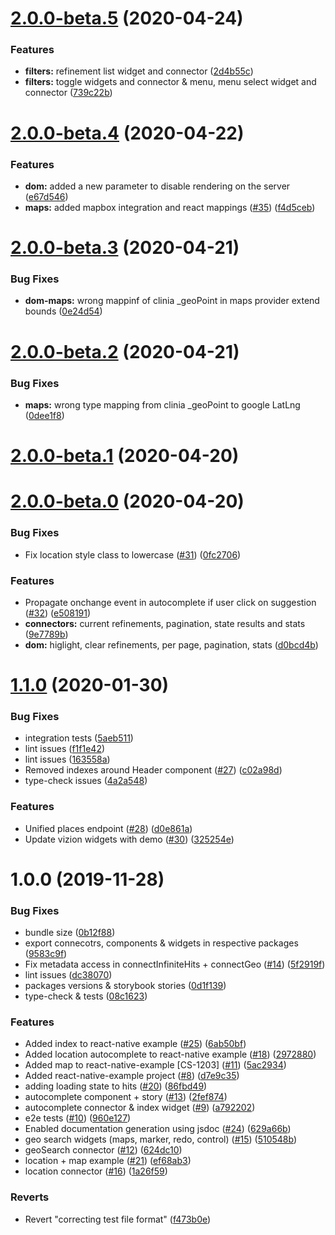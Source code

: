 # [2.0.0-beta.5](https://github.com/clinia/react-vision/compare/v2.0.0-beta.4...v2.0.0-beta.5) (2020-04-24)


### Features

* **filters:** refinement list widget and connector ([2d4b55c](https://github.com/clinia/react-vision/commit/2d4b55cd8e1cb528537d91efa93f1e7097957e67))
* **filters:** toggle widgets and connector & menu, menu select widget and connector ([739c22b](https://github.com/clinia/react-vision/commit/739c22b9064337256989d5334a77c630e6e3baeb))



# [2.0.0-beta.4](https://github.com/clinia/react-vision/compare/v2.0.0-beta.3...v2.0.0-beta.4) (2020-04-22)


### Features

* **dom:** added a new parameter to disable rendering on the server ([e67d546](https://github.com/clinia/react-vision/commit/e67d546072bb879a85cfa8ca37b20fbcdb45b3db))
* **maps:** added mapbox integration and react mappings ([#35](https://github.com/clinia/react-vision/issues/35)) ([f4d5ceb](https://github.com/clinia/react-vision/commit/f4d5ceb204c03786291a726eba7d254ed798ee40))



# [2.0.0-beta.3](https://github.com/clinia/react-vision/compare/v2.0.0-beta.2...v2.0.0-beta.3) (2020-04-21)


### Bug Fixes

* **dom-maps:** wrong mappinf of clinia _geoPoint in maps provider extend bounds ([0e24d54](https://github.com/clinia/react-vision/commit/0e24d54b2d19fd6b3c86879342ef1776179c5f15))



# [2.0.0-beta.2](https://github.com/clinia/react-vision/compare/v2.0.0-beta.1...v2.0.0-beta.2) (2020-04-21)


### Bug Fixes

* **maps:** wrong type mapping from clinia _geoPoint to google LatLng ([0dee1f8](https://github.com/clinia/react-vision/commit/0dee1f87b24ce2c10f19fb62f9ccbbf343dfd6e9))



# [2.0.0-beta.1](https://github.com/clinia/react-vision/compare/v2.0.0-beta.0...v2.0.0-beta.1) (2020-04-20)



# [2.0.0-beta.0](https://github.com/clinia/react-vision/compare/v1.1.0...v2.0.0-beta.0) (2020-04-20)


### Bug Fixes

* Fix location style class to lowercase ([#31](https://github.com/clinia/react-vision/issues/31)) ([0fc2706](https://github.com/clinia/react-vision/commit/0fc270691cac90afc98372444c513555fda2e191))


### Features

* Propagate onchange event in autocomplete if user click on suggestion ([#32](https://github.com/clinia/react-vision/issues/32)) ([e508191](https://github.com/clinia/react-vision/commit/e508191a1890516aec2493ced777ef5c3216f309))
* **connectors:** current refinements, pagination, state results and stats ([9e7789b](https://github.com/clinia/react-vision/commit/9e7789bd5588a84bdd0a27207ad094ad2ca3dbb1))
* **dom:** higlight, clear refinements, per page, pagination, stats ([d0bcd4b](https://github.com/clinia/react-vision/commit/d0bcd4bb9aa905604870a0d4e1dce724fab314a1))



# [1.1.0](https://github.com/clinia/react-vizion/compare/v1.0.0...v1.1.0) (2020-01-30)


### Bug Fixes

* integration tests ([5aeb511](https://github.com/clinia/react-vizion/commit/5aeb5118dabde0224451d6ca6defee4be4f08efc))
* lint issues ([f1f1e42](https://github.com/clinia/react-vizion/commit/f1f1e425103657df8c8294030a7665fbcee84763))
* lint issues ([163558a](https://github.com/clinia/react-vizion/commit/163558af731e4d0c9271e90dd4e342aa336d3b73))
* Removed indexes around Header component ([#27](https://github.com/clinia/react-vizion/issues/27)) ([c02a98d](https://github.com/clinia/react-vizion/commit/c02a98d9267668e309255c62a7db60fbb1c3fbe9))
* type-check issues ([4a2a548](https://github.com/clinia/react-vizion/commit/4a2a548a73fef11f80e8b3fdd06046ab4fbfaa70))


### Features

* Unified places endpoint ([#28](https://github.com/clinia/react-vizion/issues/28)) ([d0e861a](https://github.com/clinia/react-vizion/commit/d0e861ae02ae7e752a02b5ae91eaa9be54da603a))
* Update vizion widgets with demo ([#30](https://github.com/clinia/react-vizion/issues/30)) ([325254e](https://github.com/clinia/react-vizion/commit/325254eca5e379630fb4372c0adb1ada30947a6b))



# 1.0.0 (2019-11-28)


### Bug Fixes

* bundle size ([0b12f88](https://github.com/clinia/react-vizion/commit/0b12f8861e3b902690d2713b1d442e3578357e17))
* export connecotrs, components & widgets in respective packages ([9583c9f](https://github.com/clinia/react-vizion/commit/9583c9fd03bd04aff04c008a24799a92d4a62832))
* Fix metadata access in connectInfiniteHits + connectGeo ([#14](https://github.com/clinia/react-vizion/issues/14)) ([5f2919f](https://github.com/clinia/react-vizion/commit/5f2919fe2b21d53e0b886d8cad8ef421866df45b))
* lint issues ([dc38070](https://github.com/clinia/react-vizion/commit/dc38070a6771ad859aae970b89763029c27d0ad1))
* packages versions & storybook stories ([0d1f139](https://github.com/clinia/react-vizion/commit/0d1f13966674b6a916d5888edf746e13ee66a20e))
* type-check & tests ([08c1623](https://github.com/clinia/react-vizion/commit/08c1623c860f8748c158f36e5087bc03718d3b5e))


### Features

* Added index to react-native example ([#25](https://github.com/clinia/react-vizion/issues/25)) ([6ab50bf](https://github.com/clinia/react-vizion/commit/6ab50bf43ab3a1a728a551674b0c30078c6a1c32))
* Added location autocomplete to react-native example ([#18](https://github.com/clinia/react-vizion/issues/18)) ([2972880](https://github.com/clinia/react-vizion/commit/2972880697843edf59a25260f16e4ea2d1766424))
* Added map to react-native-example [CS-1203] ([#11](https://github.com/clinia/react-vizion/issues/11)) ([5ac2934](https://github.com/clinia/react-vizion/commit/5ac293429e55bef251fc679eaa14c4ef5ebe98aa))
* Added react-native-example project ([#8](https://github.com/clinia/react-vizion/issues/8)) ([d7e9c35](https://github.com/clinia/react-vizion/commit/d7e9c3558bf14a9bcc8c759de7588f240245e7bf))
* adding loading state to hits ([#20](https://github.com/clinia/react-vizion/issues/20)) ([86fbd49](https://github.com/clinia/react-vizion/commit/86fbd49a5cd476b2a3ad4cd4e6ff42ebfc651a8c))
* autocomplete component + story ([#13](https://github.com/clinia/react-vizion/issues/13)) ([2fef874](https://github.com/clinia/react-vizion/commit/2fef874fc9f55ed54de7c62a6322982d7bef5652))
* autocomplete connector & index widget ([#9](https://github.com/clinia/react-vizion/issues/9)) ([a792202](https://github.com/clinia/react-vizion/commit/a792202b62666155d5a21ed3a954509ab2f900a6))
* e2e tests ([#10](https://github.com/clinia/react-vizion/issues/10)) ([960e127](https://github.com/clinia/react-vizion/commit/960e12789b82ef6f0aa3bff29d677477ba3bf849))
* Enabled documentation generation using jsdoc ([#24](https://github.com/clinia/react-vizion/issues/24)) ([629a66b](https://github.com/clinia/react-vizion/commit/629a66bac2763154ede984064cf882ce904c6865))
* geo search widgets (maps, marker, redo, control) ([#15](https://github.com/clinia/react-vizion/issues/15)) ([510548b](https://github.com/clinia/react-vizion/commit/510548b78e2b5722542af4585faabe05a8301d8e))
* geoSearch connector ([#12](https://github.com/clinia/react-vizion/issues/12)) ([624dc10](https://github.com/clinia/react-vizion/commit/624dc104c001369cf2742e5e3f532640fe961ce6))
* location + map example ([#21](https://github.com/clinia/react-vizion/issues/21)) ([ef68ab3](https://github.com/clinia/react-vizion/commit/ef68ab33f26186d7e96f3d1922027cf4166fa0fc))
* location connector ([#16](https://github.com/clinia/react-vizion/issues/16)) ([1a26f59](https://github.com/clinia/react-vizion/commit/1a26f5933a47af43ca9230cf5144787a10243ab7))


### Reverts

* Revert "correcting test file format" ([f473b0e](https://github.com/clinia/react-vizion/commit/f473b0edd30d2248528435c067c41780a6f26ff5))



